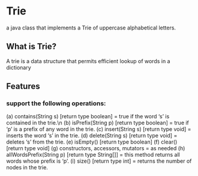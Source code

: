 # Trie
a java class that implements a Trie of uppercase alphabetical letters.

## What is Trie?
A trie is a data structure that permits efficient lookup of words in a dictionary

## Features
### support the following operations:
(a) contains(String s) [return type boolean] = true if the word ‘s’ is contained in the trie.\n
(b) isPrefix(String p) [return type boolean] = true if ‘p’ is a prefix of any word in the trie.
(c) insert(String s) [return type void] = inserts the word ‘s’ in the trie.
(d) delete(String s) [return type void] = deletes ‘s’ from the trie.
(e) isEmpty() [return type boolean] 
(f) clear() [return type void]
(g) constructors, accessors, mutators = as needed
(h) allWordsPrefix(String p) [return type String[]] = this method returns all words whose prefix is ‘p’.
(i) size() [return type int] = returns the number of nodes in the trie.


